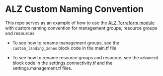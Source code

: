 # ALZ Custom Naming Convention
This repo serves as an example of how to use the [ALZ Terraform module](https://github.com/Azure/terraform-azurerm-caf-enterprise-scale) with custom naming convention for management groups, resource groups and resources

- To see how to rename management groups, see the `custom_landing_zones` block code in the main.tf file

- To see how to rename resource groups and resource, see the `advanced` block code in the settings.connectivity.tf and the settings.management.tf files.

   
